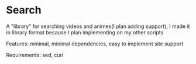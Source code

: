 # Search
A "library" for searching videos and animes(I plan adding support), I made it 
in library format because I plan implementing on my other scripts

Features: minimal, minimal dependencies, easy to implement site support

Requirements: sed, curl
